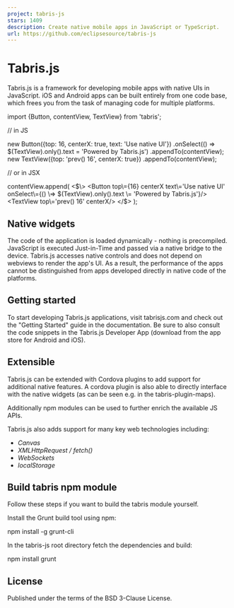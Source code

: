 ```yaml
---
project: tabris-js
stars: 1409
description: Create native mobile apps in JavaScript or TypeScript.
url: https://github.com/eclipsesource/tabris-js
---
```


Tabris.js
=========

Tabris.js is a framework for developing mobile apps with native UIs in JavaScript. iOS and Android apps can be built entirely from one code base, which frees you from the task of managing code for multiple platforms.

import {Button, contentView, TextView} from 'tabris';

// in JS

new Button({top: 16, centerX: true, text: 'Use native UI'})
  .onSelect(() \=> $(TextView).only().text \= 'Powered by Tabris.js')
  .appendTo(contentView);
new TextView({top: 'prev() 16', centerX: true})
  .appendTo(contentView);

// or in JSX

contentView.append(
  <$\>
    <Button top\={16} centerX text\='Use native UI'
            onSelect\={() \=> $(TextView).only().text \= 'Powered by Tabris.js'}/>
    <TextView top\='prev() 16' centerX/>
  </$\>
);

Native widgets
--------------

The code of the application is loaded dynamically - nothing is precompiled. JavaScript is executed Just-in-Time and passed via a native bridge to the device. Tabris.js accesses native controls and does not depend on webviews to render the app's UI. As a result, the performance of the apps cannot be distinguished from apps developed directly in native code of the platforms.

Getting started
---------------

To start developing Tabris.js applications, visit tabrisjs.com and check out the "Getting Started" guide in the documentation. Be sure to also consult the code snippets in the Tabris.js Developer App (download from the app store for Android and iOS).

Extensible
----------

Tabris.js can be extended with Cordova plugins to add support for additional native features. A cordova plugin is also able to directly interface with the native widgets (as can be seen e.g. in the tabris-plugin-maps).

Additionally npm modules can be used to further enrich the available JS APIs.

Tabris.js also adds support for many key web technologies including:

-   _Canvas_
-   _XMLHttpRequest / fetch()_
-   _WebSockets_
-   _localStorage_

Build tabris npm module
-----------------------

Follow these steps if you want to build the tabris module yourself.

Install the Grunt build tool using npm:

npm install -g grunt-cli

In the tabris-js root directory fetch the dependencies and build:

npm install
grunt

License
-------

Published under the terms of the BSD 3-Clause License.
